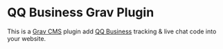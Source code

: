 # QQ Business Grav Plugin

This is a [Grav CMS](https://getgrav.org) plugin add [QQ Business](http://b.qq.com) tracking & live chat code into your website.
